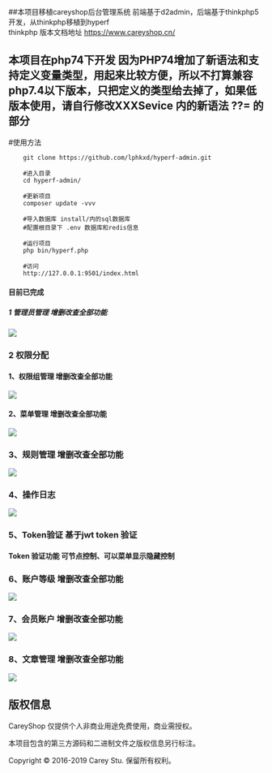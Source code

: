 ##本项目移植careyshop后台管理系统 前端基于d2admin，后端基于thinkphp5开发，从thinkphp移植到hyperf  
thinkphp 版本文档地址 https://www.careyshop.cn/

## 本项目在php74下开发 因为PHP74增加了新语法和支持定义变量类型，用起来比较方便，所以不打算兼容php7.4以下版本，只把定义的类型给去掉了，如果低版本使用，请自行修改XXXSevice 内的新语法 ??= 的部分

#使用方法

```
    git clone https://github.com/lphkxd/hyperf-admin.git

    #进入目录
    cd hyperf-admin/

    #更新项目
    composer update -vvv 

    #导入数据库 install/内的sql数据库
    #配置根目录下 .env 数据库和redis信息

    #运行项目
    php bin/hyperf.php

    #访问
    http://127.0.0.1:9501/index.html

```



#### 目前已完成
##### 1 管理员管理 增删改查全部功能
![](./screenshot/管理员管理.png)
### 2 权限分配
####     1、权限组管理  增删改查全部功能
![](./screenshot/用户组.png)
####    2、菜单管理  增删改查全部功能
![](./screenshot/菜单管理.png)
###     3、规则管理  增删改查全部功能
![](./screenshot/规则管理.png)
###     4、操作日志 
![](./screenshot/操作日志.png)
###     5、Token验证 基于jwt token 验证
#### Token 验证功能 可节点控制、可以菜单显示隐藏控制

###     6、账户等级 增删改查全部功能
![](./screenshot/账户等级.png)

###     7、会员账户 增删改查全部功能
![](./screenshot/会员账户.png)

 ###     8、文章管理 增删改查全部功能
 ![](./screenshot/文章管理.png)
  
## 版权信息
   
  CareyShop 仅提供个人非商业用途免费使用，商业需授权。
  
  本项目包含的第三方源码和二进制文件之版权信息另行标注。
  
  Copyright © 2016-2019 Carey Stu. 保留所有权利。